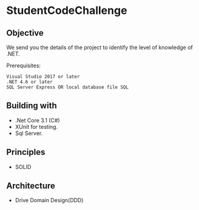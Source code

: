 # StudentCodeChallenge 

## Objective

We send you the details of the project to identify the level of knowledge of .NET.

Prerequisites:

    Visual Studio 2017 or later
    .NET 4.6 or later
    SQL Server Express OR local database file SQL

## Building with

- .Net Core 3.1 (C#)
- XUnit for testing.
- Sql Server.

## Principles 
- SOLID

## Architecture
- Drive Domain Design(DDD)


